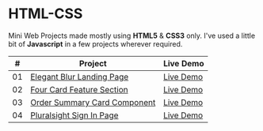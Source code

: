 # HTML-CSS

Mini Web Projects made mostly using <b>HTML5</b> &amp; <b>CSS3</b> only. I've used a little bit of <b>Javascript</b> in a few projects wherever required.


|  #  | Project                                                                                                                     | Live Demo                                                                           |
| :-: | --------------------------------------------------------------------------------------------------------------------------- | ----------------------------------------------------------------------------------- |
| 01  | [Elegant Blur Landing Page](https://github.com/architkakkar/HTML-CSS/tree/main/elegant-blur-landing-page)                   | [Live Demo](https://architkakkar.github.io/HTML-CSS/elegant-blur-landing-page/)     |
| 02  | [Four Card Feature Section](https://github.com/architkakkar/HTML-CSS/tree/main/four-card-feature-section)                   | [Live Demo](https://architkakkar.github.io/HTML-CSS/four-card-feature-section/)     |
| 03  | [Order Summary Card Component](https://github.com/architkakkar/HTML-CSS/tree/main/order-summary-card-component)             | [Live Demo](https://architkakkar.github.io/HTML-CSS/order-summary-card-component/)  |
| 04  | [Pluralsight Sign In Page](https://github.com/architkakkar/HTML-CSS/tree/main/pluralsight-sign-in-page)                     | [Live Demo](https://architkakkar.github.io/HTML-CSS/pluralsight-sign-in-page/)      |
